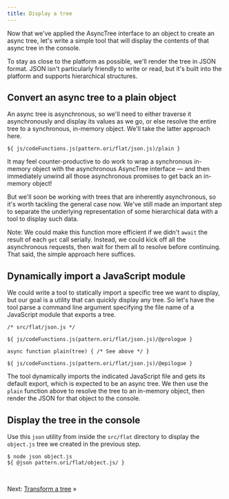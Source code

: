 ```yaml
---
title: Display a tree
---
```


Now that we've applied the AsyncTree interface to an object to create an async tree, let's write a simple tool that will display the contents of that async tree in the console.

To stay as close to the platform as possible, we'll render the tree in JSON format. JSON isn't particularly friendly to write or read, but it's built into the platform and supports hierarchical structures.

## Convert an async tree to a plain object

An async tree is asynchronous, so we'll need to either traverse it asynchronously and display its values as we go, or else resolve the entire tree to a synchronous, in-memory object. We'll take the latter approach here.

```${'js'}
${ js/codeFunctions.js(pattern.ori/flat/json.js)/plain }
```

It may feel counter-productive to do work to wrap a synchronous in-memory object with the asynchronous AsyncTree interface — and then immediately unwind all those asynchronous promises to get back an in-memory object!

But we'll soon be working with trees that are inherently asynchronous, so it's worth tackling the general case now. We've still made an important step to separate the underlying representation of some hierarchical data with a tool to display such data.

Note: We could make this function more efficient if we didn't `await` the result of each `get` call serially. Instead, we could kick off all the asynchronous requests, then wait for them all to resolve before continuing. That said, the simple approach here suffices.

## Dynamically import a JavaScript module

We could write a tool to statically import a specific tree we want to display, but our goal is a utility that can quickly display any tree. So let's have the tool parse a command line argument specifying the file name of a JavaScript module that exports a tree.

```${'js'}
/* src/flat/json.js */

${ js/codeFunctions.js(pattern.ori/flat/json.js)/@prologue }

async function plain(tree) { /* See above */ }

${ js/codeFunctions.js(pattern.ori/flat/json.js)/@epilogue }
```

The tool dynamically imports the indicated JavaScript file and gets its default export, which is expected to be an async tree. We then use the `plain` function above to resolve the tree to an in-memory object, then render the JSON for that object to the console.

## Display the tree in the console

<span class="tutorialStep"></span> Use this `json` utility from inside the `src/flat` directory to display the `object.js` tree we created in the previous step.

```console
$ node json object.js
${ @json pattern.ori/flat/object.js/ }
```

&nbsp;

Next: [Transform a tree](transform.html) »

